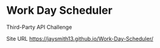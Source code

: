 # Work Day Scheduler
 Third-Party API Challenge

Site URL https://jaysmith13.github.io/Work-Day-Scheduler/

